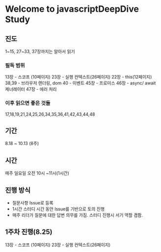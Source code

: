# Welcome to javascriptDeepDive Study

## 진도
1~15, 27~33, 37장까지는 알아서 읽기

### 필독 범위
13장 - 스코프 (10페이지)
23장 - 실행 컨텍스트(26페이지)
22장 - this(12페이지)
38,39 - 브라우저 랜더링, dom
40 - 이벤트
45장 - 프로미스
46장 - async/ await 제너레이터
47장 - 에러 처리

### 이후 읽으면 좋은 것들
17,18,19,21,24,25,26,34,35,36,41,42,43,44,48


## 기간
8.18 ~ 10.13 (8주)

## 시간
매주 일요일 오전 10시 ~11시(1시간)

## 진행 방식
- 질문사항 Issue로 등록
- 1시간 스터디 시간 동안 Issue를 기반으로 토의 진행
- 매주 리더가 질문에 대한 답변 의무를 가짐. 스터디 진행시 서기 역할 겸함.

## 1주차 진행(8.25)
13장 - 스코프 (10페이지)
23장 - 실행 컨텍스트(26페이지)
